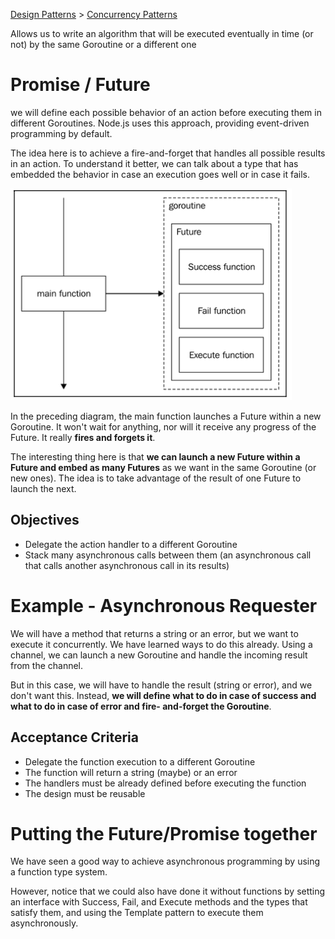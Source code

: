 [Design Patterns](../../README.md) > [Concurrency Patterns](../README.md)

Allows us to write an algorithm that will be executed eventually in time (or not) by the same Goroutine or a different one

#  Promise / Future
we will define each possible behavior of an action before executing them in different Goroutines. Node.js uses this approach, providing event-driven programming by default.

The idea here is to achieve a fire-and-forget that handles all possible results in an action.
To understand it better, we can talk about a type that has embedded the behavior in case an execution goes well or in case it fails.

![alt text](../../docs/promise.png)

In the preceding diagram, the main function launches a Future within a new Goroutine. It won't wait for anything, nor will it receive any progress of the Future. It really **fires and forgets it**.

The interesting thing here is that **we can launch a new Future within a Future and embed as many Futures** as we want in the same Goroutine (or new ones). The idea is to take advantage of the result of one Future to launch the next.

## Objectives
 - Delegate the action handler to a different Goroutine
 - Stack many asynchronous calls between them (an asynchronous call that calls another asynchronous call in its results)


 # Example - Asynchronous Requester
We will have a method that returns a string or an error, but we want to execute it concurrently. We have learned ways to do this already. Using a channel, we can launch a new Goroutine and handle the incoming result from the channel.

But in this case, we will have to handle the result (string or error), and we don't want this. Instead, **we will define what to do in case of success and what to do in case of error and fire- and-forget the Goroutine**.

## Acceptance Criteria
- Delegate the function execution to a different Goroutine
- The function will return a string (maybe) or an error
- The handlers must be already defined before executing the function
- The design must be reusable


# Putting the Future/Promise together
We have seen a good way to achieve asynchronous programming by using a function type system.

However, notice that we could also have done it without functions by setting an interface with Success, Fail, and Execute methods and the types that satisfy them, and using the Template pattern to execute them asynchronously.